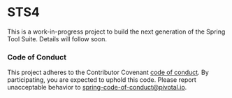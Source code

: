 # STS4
This is a work-in-progress project to build the next generation of the Spring Tool Suite.
Details will follow soon.

### Code of Conduct
This project adheres to the Contributor Covenant [code of
conduct](CODE_OF_CONDUCT.adoc). By participating, you  are expected to uphold this code. Please report
unacceptable behavior to spring-code-of-conduct@pivotal.io.
